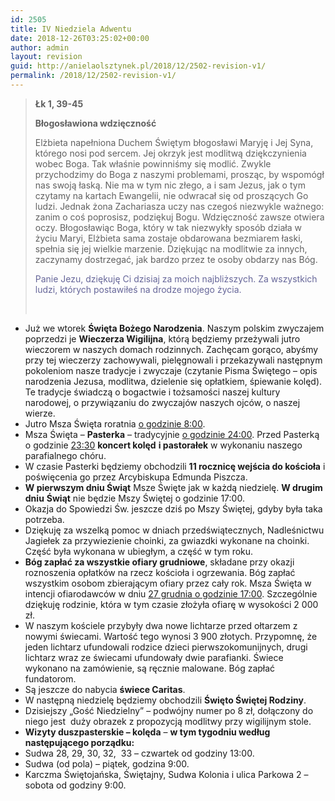 ```yaml
---
id: 2505
title: IV Niedziela Adwentu
date: 2018-12-26T03:25:02+00:00
author: admin
layout: revision
guid: http://anielaolsztynek.pl/2018/12/2502-revision-v1/
permalink: /2018/12/2502-revision-v1/
---
```

> **Łk 1, 39-45**
> 
> **Błogosławiona wdzięczność**
> 
> Elżbieta napełniona Duchem Świętym błogosławi Maryję i Jej Syna, którego nosi pod sercem. Jej okrzyk jest modlitwą dziękczynienia wobec Boga. Tak właśnie powinniśmy się modlić. Zwykle przychodzimy do Boga z naszymi problemami, prosząc, by wspomógł nas swoją łaską. Nie ma w tym nic złego, a i sam Jezus, jak o tym czytamy na kartach Ewangelii, nie odwracał się od proszących Go ludzi. Jednak żona Zachariasza uczy nas czegoś niezwykle ważnego: zanim o coś poprosisz, podziękuj Bogu. Wdzięczność zawsze otwiera oczy. Błogosławiąc Boga, który w tak niezwykły sposób działa w życiu Maryi, Elżbieta sama zostaje obdarowana bezmiarem łaski, spełnia się jej wielkie marzenie. Dziękując na modlitwie za innych, zaczynamy dostrzegać, jak bardzo przez te osoby obdarzy nas Bóg.
> 
> <span style="color: #666699;">Panie Jezu, dziękuję Ci dzisiaj za moich najbliższych. Za wszystkich ludzi, których postawiłeś na drodze mojego życia. </span>
> 
> &nbsp;

  * Już we wtorek **Święta Bożego Narodzenia**. Naszym polskim zwyczajem poprzedzi je **Wieczerza Wigilijna**, którą będziemy przeżywali jutro wieczorem w naszych domach rodzinnych. Zachęcam gorąco, abyśmy przy tej wieczerzy zachowywali, pielęgnowali i przekazywali następnym pokoleniom nasze tradycje i zwyczaje (czytanie Pisma Świętego &#8211; opis narodzenia Jezusa, modlitwa, dzielenie się opłatkiem, śpiewanie kolęd). Te tradycje świadczą o bogactwie i tożsamości naszej kultury narodowej, o przywiązaniu do zwyczajów naszych ojców, o naszej wierze.
  * Jutro Msza Święta roratnia <span style="text-decoration: underline;">o godzinie 8:00</span>.
  * Msza Święta – **Pasterka** – tradycyjnie <span style="text-decoration: underline;">o godzinie 24:00</span>. Przed Pasterką o godzinie <span style="text-decoration: underline;">23:30</span> **koncert kolęd** **i pastorałek** w wykonaniu naszego parafialnego chóru.
  * W czasie Pasterki będziemy obchodzili **11 rocznicę wejścia do kościoła** i poświęcenia go przez Arcybiskupa Edmunda Piszcza.
  * **W pierwszym dniu Świąt** Msze Święte jak w każdą niedzielę. **W drugim dniu** **Świąt** nie będzie Mszy Świętej o godzinie 17:00.
  * Okazja do Spowiedzi Św. jeszcze dziś po Mszy Świętej, gdyby była taka potrzeba.
  * Dziękuję za wszelką pomoc w dniach przedświątecznych, Nadleśnictwu Jagiełek za przywiezienie choinki, za gwiazdki wykonane na choinki. Część była wykonana w ubiegłym, a część w tym roku.
  * **Bóg zapłać za wszystkie ofiary grudniowe**, składane przy okazji roznoszenia opłatków na rzecz kościoła i ogrzewania. Bóg zapłać wszystkim osobom zbierającym ofiary przez cały rok. Msza Święta w intencji ofiarodawców w dniu <span style="text-decoration: underline;">27 grudnia o godzinie 17:00</span>. Szczególnie dziękuję rodzinie, która w tym czasie złożyła ofiarę w wysokości 2 000 zł.
  * W naszym kościele przybyły dwa nowe lichtarze przed ołtarzem z nowymi świecami. Wartość tego wynosi 3 900 złotych. Przypomnę, że jeden lichtarz ufundowali rodzice dzieci pierwszokomunijnych, drugi lichtarz wraz ze świecami ufundowały dwie parafianki. Świece wykonano na zamówienie, są ręcznie malowane. Bóg zapłać fundatorom.
  * Są jeszcze do nabycia **świece Caritas**.
  * W następną niedzielę będziemy obchodzili **Święto Świętej Rodziny**.
  * Dzisiejszy &#8222;Gość Niedzielny&#8221; &#8211; podwójny numer po 8 zł, dołączony do niego jest  duży obrazek z propozycją modlitwy przy wigilijnym stole.
  * **Wizyty duszpasterskie – kolęda** – **w tym tygodniu według następującego porządku:**
  * Sudwa 28, 29, 30, 32,  33 – czwartek od godziny 13:00.
  * Sudwa (od pola) – piątek, godzina 9:00.
  * Karczma Świętojańska, Świętajny, Sudwa Kolonia i ulica Parkowa 2 – sobota od godziny 9:00.